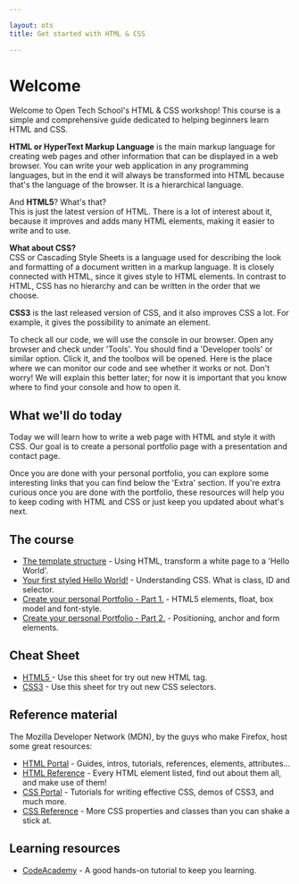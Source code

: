 ```yaml
---

layout: ots
title: Get started with HTML & CSS

---
```


# Welcome

Welcome to Open Tech School's HTML & CSS workshop! This course is a simple 
and comprehensive guide dedicated to helping beginners learn HTML and CSS.

**HTML or HyperText Markup Language** is the main markup language for creating 
web pages and other information that can be displayed in a web browser. 
You can write your web application in any programming languages, but in the 
end it will always be transformed into HTML because that's the language of 
the browser. It is a hierarchical language.

And **HTML5**? What's that?  
This is just the latest version of HTML. There is a lot of interest 
about it, because it improves and adds many HTML elements, making it 
easier to write and to use.

**What about CSS?**  
CSS or Cascading Style Sheets is a language used for describing the 
look and formatting of a document written in a markup language. 
It is closely connected with HTML, since it gives style to HTML elements. 
In contrast to HTML, CSS has no hierarchy and can be written in the order 
that we choose.

**CSS3** is the last released version of CSS, and it also 
improves CSS a lot. For example, it gives the possibility to animate 
an element.

To check all our code, we will use the console in our browser. 
Open any browser and check under 'Tools'. You should find a 'Developer tools' 
or similar option. Click it, and the toolbox will be opened. 
Here is the place where we can monitor our code and see whether it works 
or not. Don't worry! We will explain this better later; for now it is 
important that you know where to find your console and how to open it.

## What we'll do today

Today we will learn how to write a web page with HTML and style it with CSS. 
Our goal is to create a personal portfolio page with a 
presentation and contact page.

Once you are done with your personal portfolio, you can explore some 
interesting links that you can find below the 'Extra' section. 
If you're extra curious once you are done with the portfolio, these resources 
will help you to keep coding with HTML and CSS or just keep you updated 
about what's next.

## The course

* [The template structure](core/structure.html) - 
  Using HTML, transform a white page to a 'Hello World'.
* [Your first styled Hello World!](core/style.html) - 
  Understanding CSS. What is class, ID and selector.
* [Create your personal Portfolio - Part 1.](core/portfolio.html) - 
  HTML5 elements, float, box model and font-style.
* [Create your personal Portfolio - Part 2.](core/portfolio-2.html) - 
  Positioning, anchor and form elements.

## Cheat Sheet

* <a href="http://media.smashingmagazine.com/wp-content/uploads/images/html5-cheat-sheet/html5-cheat-sheet.pdf" target= "_blank" > 
  HTML5 </a> - Use this sheet for try out new HTML tag.
* <a href="http://media.smashingmagazine.com/wp-content/uploads/images/css3-cheat-sheet/css3-cheat-sheet.pdf" target= "_blank" >
  CSS3</a> - Use this sheet for try out new CSS selectors.


## Reference material

The Mozilla Developer Network (MDN), by the guys who make Firefox, 
host some great resources:

* <a href="https://developer.mozilla.org/en-US/docs/Web/HTML" target= "_blank" >
  HTML Portal</a> - 
  Guides, intros, tutorials, references, elements, attributes...
* <a href="https://developer.mozilla.org/en-US/docs/Web/HTML/Element" target="_blank">HTML Reference</a> - 
  Every HTML element listed, find out about them all, and make use of them!
* <a href="https://developer.mozilla.org/en-US/docs/Web/CSS" target="_blank">CSS Portal</a> - 
  Tutorials for writing effective CSS, demos of CSS3, and much more.
* <a href="https://developer.mozilla.org/en-US/docs/Web/CSS/Reference" target="_blank">CSS Reference</a> - 
  More CSS properties and classes than you can shake a stick at.

## Learning resources

* <a href="http://www.codecademy.com/tracks/web" target="_blank">CodeAcademy</a> - 
   A good hands-on tutorial to keep you learning.
